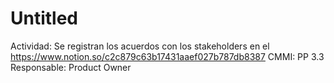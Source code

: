 # Untitled

Actividad: Se registran los acuerdos con los stakeholders en el https://www.notion.so/c2c879c63b17431aaef027b787db8387 
CMMI: PP 3.3
Responsable: Product Owner